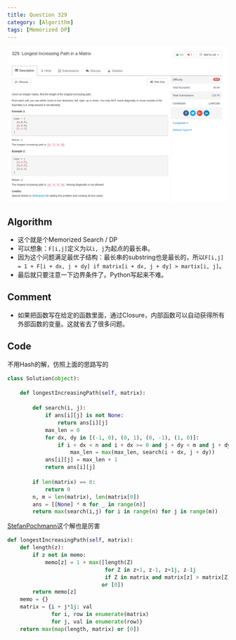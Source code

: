 ```yaml
---
title: Question 329
category: [Algorithm]
tags: [Memorized DP]
---
```


![Description](../Assets/Figure/question329.png)

## Algorithm

- 这个就是个Memorized Search / DP
- 可以想象：`F[i,j]`定义为以`i, j`为起点的最长串。
- 因为这个问题满足最优子结构：最长串的substring也是最长的，所以`F[i,j] = 1 + F[i + dx, j + dy] if matrix[i + dx, j + dy] > martix[i, j]`。
- 最后就只要注意一下边界条件了。Python写起来不难。

## Comment

- 如果把函数写在给定的函数里面，通过Closure，内部函数可以自动获得所有外部函数的变量。这就省去了很多问题。

## Code

不用Hash的解，仿照上面的思路写的

```python
class Solution(object):

    def longestIncreasingPath(self, matrix):

        def search(i, j):
            if ans[i][j] is not None:
                return ans[i][j]
            max_len = 0
            for dx, dy in [(-1, 0), (0, 1), (0, -1), (1, 0)]:
                if i + dx < n and i + dx >= 0 and j + dy < m and j + dy >= 0 and matrix[i][j] > matrix[i + dx][j + dy]:
                    max_len = max(max_len, search(i + dx, j + dy))
            ans[i][j] = max_len + 1
            return ans[i][j]

        if len(matrix) == 0:
            return 0
        n, m = len(matrix), len(matrix[0])
        ans = [[None] * m for _ in range(n)]
        return max(search(i,j) for i in range(n) for j in range(m))

```

[StefanPochmann](https://discuss.leetcode.com/topic/34803/short-python/2)这个解也是厉害

```python
def longestIncreasingPath(self, matrix):
    def length(z):
        if z not in memo:
            memo[z] = 1 + max([length(Z)
                               for Z in z+1, z-1, z+1j, z-1j
                               if Z in matrix and matrix[z] > matrix[Z]]
                              or [0])
        return memo[z]
    memo = {}
    matrix = {i + j*1j: val
              for i, row in enumerate(matrix)
              for j, val in enumerate(row)}
    return max(map(length, matrix) or [0])
```
